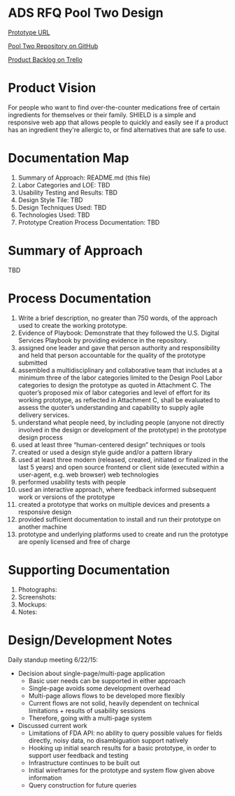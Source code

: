 # ADS RFQ Pool Two Design
[Prototype URL](http://www.google.com)

[Pool Two Repository on GitHub](https://github.com/PyramidSystemsInc/ADS-Design)

[Product Backlog on Trello](https://trello.com/b/S1uBdwEg/product-backlog)

# Product Vision
For people who want to find over-the-counter medications free of certain ingredients for themselves or their family. SHIELD is a simple and responsive web app that allows people to quickly and easily see if a product has an ingredient they're allergic to, or find alternatives that are safe to use.

# Documentation Map
1. Summary of Approach: README.md (this file)
2. Labor Categories and LOE: TBD
3. Usability Testing and Results: TBD
4. Design Style Tile: TBD
5. Design Techniques Used: TBD
6. Technologies Used: TBD
7. Prototype Creation Process Documentation: TBD

# Summary of Approach
TBD

# Process Documentation
1. Write a brief description, no greater than 750 words, of the approach used to create the working prototype.
2. Evidence of Playbook: Demonstrate that they followed the U.S. Digital Services Playbook by providing evidence in the repository.
3. assigned one leader and gave that person authority and responsibility and held that person accountable for the quality of the prototype submitted
4. assembled a multidisciplinary and collaborative team that includes at a minimum three of the labor categories limited to the Design Pool Labor categories to design the prototype as quoted in Attachment C. The quoter’s proposed mix of labor categories and level of effort for its working prototype, as reflected in Attachment C, shall be evaluated to assess the quoter’s understanding and capability to supply agile delivery services.
5. understand what people need, by including people (anyone not directly involved in the design or development of the prototype) in the prototype design process
6. used at least three “human-centered design” techniques or tools
7. created or used a design style guide and/or a pattern library
8. used at least three modern (released, created, initiated or finalized in the last 5 years) and open source frontend or client side (executed within a user-agent, e.g. web browser) web technologies 
9. performed usability tests with people
10. used an interactive approach, where feedback informed subsequent work or versions of the prototype
11. created a prototype that works on multiple devices and presents a responsive design
12. provided sufficient documentation to install and run their prototype on another machine
13. prototype and underlying platforms used to create and run the prototype are openly licensed and free of charge

# Supporting Documentation
1. Photographs:
2. Screenshots:
3. Mockups:
4. Notes:

# Design/Development Notes

Daily standup meeting 6/22/15:

- Decision about single-page/multi-page application
   - Basic user needs can be supported in either approach
   - Single-page avoids some development overhead
   - Multi-page allows flows to be developed more flexibly
   - Current flows are not solid, heavily dependent on technical limitations + results of usability sessions
   - Therefore, going with a multi-page system
- Discussed current work
   - Limitations of FDA API: no ability to query possible values for fields directly, noisy data, no disambiguation support natively
   - Hooking up initial search results for a basic prototype, in order to support user feedback and testing
   - Infrastructure continues to be built out
   - Initial wireframes for the prototype and system flow given above information
   - Query construction for future queries
